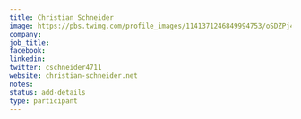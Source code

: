 ```yaml
---
title: Christian Schneider
image: https://pbs.twimg.com/profile_images/1141371246849994753/oSDZPj4d_400x400.jpg
company: 
job_title: 
facebook:
linkedin: 
twitter: cschneider4711
website: christian-schneider.net
notes:
status: add-details
type: participant
---
```

